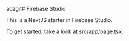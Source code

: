 adzgit# Firebase Studio

This is a NextJS starter in Firebase Studio.

To get started, take a look at src/app/page.tsx.
